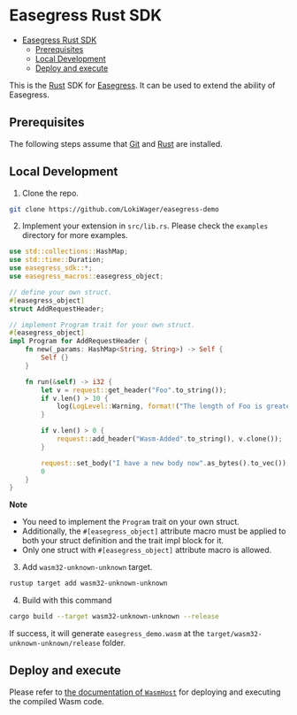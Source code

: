 # Easegress Rust SDK

- [Easegress Rust SDK](#easegress-rust-sdk)
	- [Prerequisites](#prerequisites)
	- [Local Development](#local-development)
	- [Deploy and execute](#deploy-and-execute)

This is the [Rust](https://www.rust-lang.org/) SDK for [Easegress](https://github.com/megaease/easegress). It can be used to extend the ability of Easegress.

## Prerequisites

The following steps assume that [Git](https://git-scm.com/) and [Rust](https://www.rust-lang.org/) are installed.

## Local Development

1. Clone the repo.

```sh
git clone https://github.com/LokiWager/easegress-demo
```

2. Implement your extension in `src/lib.rs`. Please check the `examples` directory for more examples.

```rust
use std::collections::HashMap;
use std::time::Duration;
use easegress_sdk::*;
use easegress_macros::easegress_object;

// define your own struct.
#[easegress_object]
struct AddRequestHeader;

// implement Program trait for your own struct.
#[easegress_object]
impl Program for AddRequestHeader {
    fn new(_params: HashMap<String, String>) -> Self {
        Self {}
    }

    fn run(&self) -> i32 {
        let v = request::get_header("Foo".to_string());
        if v.len() > 10 {
            log(LogLevel::Warning, format!("The length of Foo is greater than 10"));
        }

        if v.len() > 0 {
            request::add_header("Wasm-Added".to_string(), v.clone());
        }

        request::set_body("I have a new body now".as_bytes().to_vec());
        0
    }
}
```

**Note**

* You need to implement the `Program` trait on your own struct. 
* Additionally, the `#[easegress_object]` attribute macro must be applied to both your struct definition and the trait impl block for it.
* Only one struct with `#[easegress_object]` attribute macro is allowed.


3. Add `wasm32-unknown-unknown` target.

```bash
rustup target add wasm32-unknown-unknown 
```

4. Build with this command

```bash
cargo build --target wasm32-unknown-unknown --release
```

If success, it will generate `easegress_demo.wasm` at the `target/wasm32-unknown-unknown/release` folder.

## Deploy and execute

Please refer to [the documentation of `WasmHost`](https://github.com/megaease/easegress/blob/main/doc/reference/wasmhost.md) for deploying and executing the compiled Wasm code.
